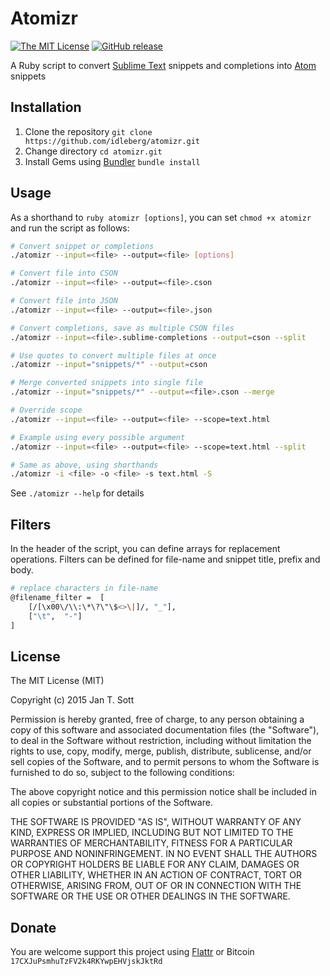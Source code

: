 # Atomizr

[![The MIT License](https://img.shields.io/badge/license-MIT-orange.svg?style=flat-square)](http://opensource.org/licenses/MIT)
[![GitHub release](https://img.shields.io/github/release/idleberg/atomizr.svg?style=flat-square)](https://github.com/idleberg/atomizr/releases)

A Ruby script to convert [Sublime Text](http://www.sublimetext.com/) snippets and completions into [Atom](http://atom.io) snippets

## Installation

1. Clone the repository `git clone https://github.com/idleberg/atomizr.git`
2. Change directory `cd atomizr.git`
3. Install Gems using [Bundler](http://bundler.io/) `bundle install`

## Usage

As a shorthand to `ruby atomizr [options]`, you can set `chmod +x atomizr` and run the script as follows:

```bash
# Convert snippet or completions
./atomizr --input=<file> --output=<file> [options]

# Convert file into CSON
./atomizr --input=<file> --output=<file>.cson

# Convert file into JSON
./atomizr --input=<file> --output=<file>.json

# Convert completions, save as multiple CSON files
./atomizr --input=<file>.sublime-completions --output=cson --split

# Use quotes to convert multiple files at once
./atomizr --input="snippets/*" --output=cson

# Merge converted snippets into single file
./atomizr --input="snippets/*" --output=<file>.cson --merge

# Override scope
./atomizr --input=<file> --output=<file> --scope=text.html

# Example using every possible argument
./atomizr --input=<file> --output=<file> --scope=text.html --split

# Same as above, using shorthands
./atomizr -i <file> -o <file> -s text.html -S
```

See `./atomizr --help` for details

## Filters

In the header of the script, you can define arrays for replacement operations. Filters can be defined for file-name and snippet title, prefix and body.

```bash
# replace characters in file-name
@filename_filter =  [
    [/[\x00\/\\:\*\?\"\$<>\|]/, "_"],
    ["\t",  "-"]
]
```

## License

The MIT License (MIT)

Copyright (c) 2015 Jan T. Sott

Permission is hereby granted, free of charge, to any person obtaining a copy of this software and associated documentation files (the "Software"), to deal in the Software without restriction, including without limitation the rights to use, copy, modify, merge, publish, distribute, sublicense, and/or sell copies of the Software, and to permit persons to whom the Software is furnished to do so, subject to the following conditions:

The above copyright notice and this permission notice shall be included in all copies or substantial portions of the Software.

THE SOFTWARE IS PROVIDED "AS IS", WITHOUT WARRANTY OF ANY KIND, EXPRESS OR IMPLIED, INCLUDING BUT NOT LIMITED TO THE WARRANTIES OF MERCHANTABILITY, FITNESS FOR A PARTICULAR PURPOSE AND NONINFRINGEMENT. IN NO EVENT SHALL THE AUTHORS OR COPYRIGHT HOLDERS BE LIABLE FOR ANY CLAIM, DAMAGES OR OTHER LIABILITY, WHETHER IN AN ACTION OF CONTRACT, TORT OR OTHERWISE, ARISING FROM, OUT OF OR IN CONNECTION WITH THE SOFTWARE OR THE USE OR OTHER DEALINGS IN THE SOFTWARE.

## Donate

You are welcome support this project using [Flattr](https://flattr.com/submit/auto?user_id=idleberg&url=https://github.com/idleberg/atomizr) or Bitcoin `17CXJuPsmhuTzFV2k4RKYwpEHVjskJktRd`